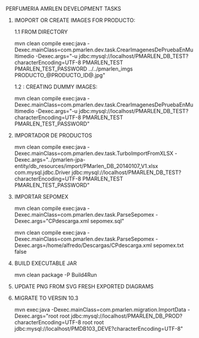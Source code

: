 PERFUMERIA AMRLEN DEVELOPMENT TASKS

1) IMOPORT OR CREATE IMAGES FOR PRODUCTO:

    1.1 FROM DIRECTORY

    mvn clean compile exec:java -Dexec.mainClass=com.pmarlen.dev.task.CrearImagenesDePruebaEnMultimedio -Dexec.args="-u jdbc:mysql://localhost/PMARLEN_DB_TEST?characterEncoding=UTF-8 PMARLEN_TEST PMARLEN_TEST_PASSWORD ../../pmarlen_imgs PRODUCTO_@PRODUCTO_ID@.jpg"

    1.2 : CREATING DUMMY IMAGES:

    mvn clean compile exec:java -Dexec.mainClass=com.pmarlen.dev.task.CrearImagenesDePruebaEnMultimedio -Dexec.args="-u jdbc:mysql://localhost/PMARLEN_DB_TEST?characterEncoding=UTF-8 PMARLEN_TEST PMARLEN_TEST_PASSWORD"

2) IMPORTADOR DE PRODUCTOS

    mvn clean compile exec:java -Dexec.mainClass=com.pmarlen.dev.task.TurboImportFromXLSX -Dexec.args="../pmarlen-jpa-entity/db_resources/import/PMarlen_DB_20140107_V1.xlsx   com.mysql.jdbc.Driver jdbc:mysql://localhost/PMARLEN_DB_TEST?characterEncoding=UTF-8 PMARLEN_TEST PMARLEN_TEST_PASSWORD"

3) IMPORTAR SEPOMEX

    mvn clean compile exec:java -Dexec.mainClass=com.pmarlen.dev.task.ParseSepomex -Dexec.args="CPdescarga.xml sepomex.sql"

    mvn clean compile exec:java -Dexec.mainClass=com.pmarlen.dev.task.ParseSepomex -Dexec.args=/home/alfredo/Descargas/CPdescarga.xml sepomex.txt false

4) BUILD EXECUTABLE JAR

   mvn clean package -P Build4Run

5) UPDATE PNG FROM SVG FRESH EXPORTED DIAGRAMS

6) MIGRATE TO VERSIN 10.3
	
	mvn exec:java -Dexec.mainClass=com.pmarlen.migration.ImportData -Dexec.args="root root jdbc:mysql://localhost/PMARLEN_DB_PROD?characterEncoding=UTF-8 root root jdbc:mysql://localhost/PMDB103_DEVE?characterEncoding=UTF-8"
